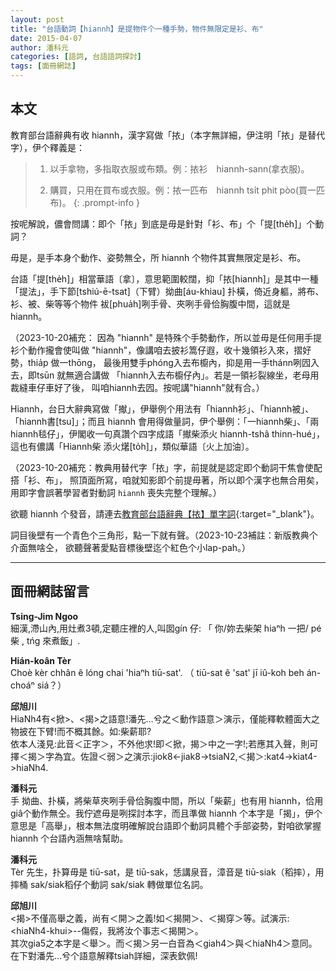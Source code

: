 ```yaml
---
layout: post
title: "台語動詞【hiannh】是提物件个一種手勢，物件無限定是衫、布"
date: 2015-04-07
author: 潘科元
categories: [語詞, 台語語詞探討]
tags: [面冊網誌]
---
```

## 本文

教育部台語辭典有收 hiannh，漢字寫做「挔」（本字無詳細，伊注明「挔」是替代字），伊个釋義是：

> 1. 以手拿物，多指取衣服或布類。例：挔衫　hiannh-sann(拿衣服)。
>
> 2. 購買，只用在買布或衣服。例：挔一匹布　hiannh tsi̍t phit pòo(買一匹布)。
{: .prompt-info }

按呢解說，儂會問講：即个「挔」到底是毋是針對「衫、布」个「提[the̍h]」个動詞？

毋是，是手本身个動作、姿勢無仝，所 hiannh 个物件其實無限定是衫、布。

台語「提[the̍h]」相當華語〔拿〕，意思範圍較闊，抑「挔[hiannh]」是其中一種「提法」，手下節[tshiú-ē-tsat]（下臂）拗曲[áu-khiau] 扑橫，倚近身軀，將布、衫、被、柴等等个物件 袚[phua̍h]咧手骨、夾咧手骨佮胸腹中間，這就是 hiannh。

（2023-10-20補充：
因為 "hiannh" 是特殊个手勢動作，所以並毋是任何用手提衫个動作攏會使叫做
"hiannh"，像講咱去披衫篙仔遐，收十幾領衫入來，摺好勢，thia̍p 做一thōng，
最後用雙手phóng入去布櫥內，抑是用一手thánn咧囥入去，即tsūn 就無適合講做
「hiannh入去布櫥仔內」。若是一領衫裂線坐，老母用裁縫車仔車好了後，
叫咱hiannh去囥。按呢講"hiannh"就有合。）

Hiannh，台日大辭典寫做「擜」，伊舉例个用法有「hiannh衫」、「hiannh被」、「hiannh書[tsu]」；而且 hiannh 會用得做量詞，伊个舉例：「一hiannh柴」、「兩hiannh毯仔」，伊閣收一句真讚个四字成語「擜柴添火 hiannh-tshâ thinn-hué」，這也有儂講「Hiannh柴 添火𤏸[to̍h]」，類似華語〔火上加油〕。

（2023-10-20補充：教典用替代字「挔」字，前提就是認定即个動詞干焦會使配搭「衫、布」，
照頂面所寫，咱就知影即个前提毋著，所以即个漢字也無合用矣，用即字會誤著學習者對動詞
`hiannh` 喪失完整个理解。）

欲聽 hiannh 个發音，請連去[教育部台語辭典【挔】單字詞](https://sutian.moe.edu.tw/zh-hant/su/4988/){:target="_blank"}。

詞目後壁有一个青色个三角形，點一下就有聲。（2023-10-23補註：新版教典个介面無啥仝，
欲聽聲著愛點音標後壁迄个紅色个小lap-pah。）

---

## 面冊網誌留言

**Tsing-Jim Ngoo**  
細漢,滯山內,用灶煮3頓,定聽庄裡的人,叫囡gín 仔: 「 你/妳去柴架 hiaⁿh 一把/ pé 柴 , tńg 來煮飯」.

**Hián-koân Tèr**  
Choè kèr chhân ê lóng chai 'hiaⁿh tiū-sat'. （ tiū-sat ê 'sat' jī iû-koh beh án-choáⁿ siá？）

**邱旭川**  
HiaNh4有\<掀\>、\<揭\>之語意!潘先…兮之＜動作語意＞演示，僅能釋軟體面大之物披在下臂!而不概其餘。如:柴薪耶?  
依本人淺見:此音＜正字＞，不外他求!即＜掀，揭＞中之一字!;若應其入聲，則可擇＜揭＞字為宜。佐證＜弱＞之演示:jiok8\<-jiak8-\>tsiaN2,＜揭＞:kat4-\>kiat4-\>hiaNh4.

**潘科元**  
手 拗曲、扑橫，將柴草夾咧手骨佮胸腹中間，所以「柴薪」也有用 hiannh，佮用 giâ个動作無仝。我佇遮毋是咧探討本字，而且準做 hiannh 个本字是「揭」，伊个意思是「高舉」，根本無法度明確解說台語即个動詞具體个手部姿勢，對咱欲掌握 hiannh 个台語內涵無啥幫助。

**潘科元**  
Tèr 先生，扑算毋是 tiū-sat，是 tiū-sak，恁講泉音，漳音是 tiū-siak（稻摔），用摔桶 sak/siak稻仔个動詞 sak/siak 轉做單位名詞。

**邱旭川**  
\<揭\>不僅高舉之義，尚有＜開＞之義!如＜揭開＞、＜揭穿＞等。試演示:\<hiaNh4-khui\>\--傷假，我將汝个事志＜揭開＞。  
其次gia5之本字是＜舉＞。而＜揭＞另一白音為＜giah4＞與＜hiaNh4＞意同。  
在下對潘先…兮个語意解釋tsiah詳細，深表欽佩!
